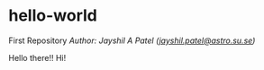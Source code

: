 # hello-world
First Repository
<i>Author: Jayshil A Patel ([jayshil.patel@astro.su.se](mailto:jayshil.patel@astro.su.se))</i>

Hello there!!
Hi!
